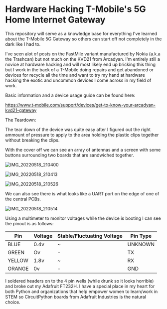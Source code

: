 # Hardware Hacking T-Mobile's 5G Home Internet Gateway
This repository will serve as a knowledge base for everything I've learned about the T-Mobile 5G Gateway so others can start off not completely in the dark like I had to. 

I've seen alot of posts on the FastMile variant manufactured by Nokia (a.k.a the Trashcan) but not much on the KVD21 from Arcadyan. I'm entirely still a novice at hardware hacking and will most likely end up bricking this thing but I work in the back of a T-Mobile doing repairs and get abandoned or devices for recycle all the time and want to try my hand at hardware hacking the exotic and uncommon devices I come across in my field of work.

Basic information and a device usage guide can be found here:

https://www.t-mobile.com/support/devices/get-to-know-your-arcadyan-kvd21-gateway

The Teardown:

The tear down of the device was quite easy after I figured out the right ammount of pressure to apply to the area holding the plastic clips together without breaking the clips.

With the cover off we can see an array of antennas and a screen with some buttons surrounding two boards that are sandwiched together.

![IMG_20220518_210400](https://user-images.githubusercontent.com/92492482/175692799-b68fd6c1-a8f9-4520-a50d-39958ae366f3.png)

![IMG_20220518_210413](https://user-images.githubusercontent.com/92492482/175694122-59f8567f-6b46-49eb-967e-7f1ea05e275c.png)

![IMG_20220518_210526](https://user-images.githubusercontent.com/92492482/175694199-8049059e-754c-4587-a53c-4880693781cb.png)


We can also see there is what looks like a UART port on the edge of one of the central PCBs.

![IMG_20220518_210514](https://user-images.githubusercontent.com/92492482/175694322-6ba9bcff-d275-49ff-9e5e-a8e5f327c623.png)



Using a multimeter to monitor voltages while the device is booting I can see the pinout is as follows:


Pin    | Voltage | Stable/Fluctuating Voltage | Pin Type
-------|---------|----------------------------|---------
BLUE   | 0.4v    | ~                          | UNKNOWN
GREEN  | Ov      | -                          | TX
YELLOW | 1.8v    | ~                          | RX
ORANGE | 0v      | -                          | GND

I soldered headers on to the 4 pin wells (while drunk so it looks horrible) and broke out my Adafruit FT232H. I have a special place in my heart for both Python and organizations that help empower women to learn/work in STEM so CircuitPython boards from Adafruit Industries is the natural choice.
